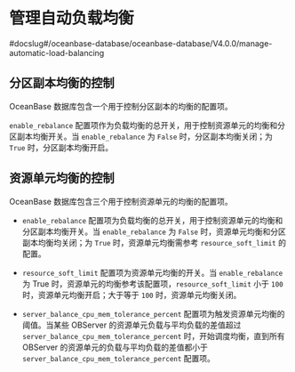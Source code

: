 # 管理自动负载均衡
#docslug#/oceanbase-database/oceanbase-database/V4.0.0/manage-automatic-load-balancing
## 分区副本均衡的控制

OceanBase 数据库包含一个用于控制分区副本的均衡的配置项。

`enable_rebalance` 配置项作为负载均衡的总开关，用于控制资源单元的均衡和分区副本均衡开关。当 `enable_rebalance` 为 `False` 时，分区副本均衡关闭；为 `True` 时，分区副本均衡开启。

## 资源单元均衡的控制

OceanBase 数据库包含三个用于控制资源单元的均衡的配置项。

* `enable_rebalance` 配置项为负载均衡的总开关，用于控制资源单元的均衡和分区副本均衡开关。当 `enable_rebalance` 为 `False` 时，资源单元均衡和分区副本均衡均关闭；为 `True` 时，资源单元均衡需参考 `resource_soft_limit` 的配置。

* `resource_soft_limit` 配置项为资源单元均衡的开关。当 `enable_rebalance` 为 True 时，资源单元的均衡参考该配置项，`resource_soft_limit` 小于 `100` 时，资源单元均衡开启；大于等于 `100` 时，资源单元均衡关闭。

* `server_balance_cpu_mem_tolerance_percent` 配置项为触发资源单元均衡的阈值。当某些 OBServer 的资源单元负载与平均负载的差值超过 `server_balance_cpu_mem_tolerance_percent` 时，开始调度均衡，直到所有 OBServer 的资源单元的负载与平均负载的差值都小于 `server_balance_cpu_mem_tolerance_percent` 配置项。

